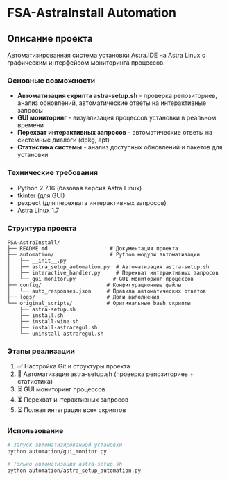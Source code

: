 # FSA-AstraInstall Automation

## Описание проекта

Автоматизированная система установки Astra.IDE на Astra Linux с графическим интерфейсом мониторинга процессов.

### Основные возможности

- **Автоматизация скрипта astra-setup.sh** - проверка репозиториев, анализ обновлений, автоматические ответы на интерактивные запросы
- **GUI мониторинг** - визуализация процессов установки в реальном времени
- **Перехват интерактивных запросов** - автоматические ответы на системные диалоги (dpkg, apt)
- **Статистика системы** - анализ доступных обновлений и пакетов для установки

### Технические требования

- Python 2.7.16 (базовая версия Astra Linux)
- tkinter (для GUI)
- pexpect (для перехвата интерактивных запросов)
- Astra Linux 1.7

### Структура проекта

```
FSA-AstraInstall/
├── README.md                    # Документация проекта
├── automation/                  # Python модули автоматизации
│   ├── __init__.py
│   ├── astra_setup_automation.py  # Автоматизация astra-setup.sh
│   ├── interactive_handler.py     # Перехват интерактивных запросов
│   └── gui_monitor.py            # GUI мониторинг процессов
├── config/                     # Конфигурационные файлы
│   └── auto_responses.json     # Правила автоматических ответов
├── logs/                       # Логи выполнения
└── original_scripts/           # Оригинальные bash скрипты
    ├── astra-setup.sh
    ├── install.sh
    ├── install-wine.sh
    ├── install-astraregul.sh
    └── uninstall-astraregul.sh
```

### Этапы реализации

1. ✅ Настройка Git и структуры проекта
2. 🔄 Автоматизация astra-setup.sh (проверка репозиториев + статистика)
3. ⏳ GUI мониторинг процессов
4. ⏳ Перехват интерактивных запросов
5. ⏳ Полная интеграция всех скриптов

### Использование

```bash
# Запуск автоматизированной установки
python automation/gui_monitor.py

# Только автоматизация astra-setup.sh
python automation/astra_setup_automation.py
```
